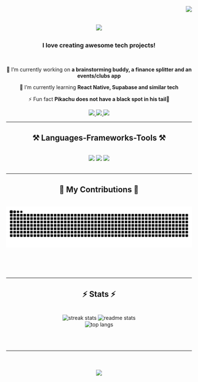 <img align="right" src="https://visitor-badge.laobi.icu/badge?page_id=aryangodde.aryangodde" />

<h1 align="center">
    <img src="https://readme-typing-svg.herokuapp.com/?font=Righteous&size=35&center=true&vCenter=true&width=500&height=70&duration=4000&lines=Hi+There!+👋+Its+Aryan;" />
</h1>

<h3 align="center">I love creating awesome tech projects!</h3>

<br/>

<div align="center">
 
 🔭 I’m currently working on **a brainstorming buddy, a finance splitter and an events/clubs app**
 
 🌱 I’m currently learning **React Native, Supabase and similar tech**

⚡ Fun fact **Pikachu does not have a black spot in his tail🤯**

 </div>
 
<div align="center"> 
  <a href="mailto:aryangodde@gmail.com">
    <img src="https://img.shields.io/badge/Gmail-333333?style=for-the-badge&logo=gmail&logoColor=red" />
  </a>
  <a href="https://www.linkedin.com/in/aryangodde/" target="_blank">
    <img src="https://img.shields.io/badge/LinkedIn-0077B5?style=for-the-badge&logo=linkedin&logoColor=white" target="_blank" />
  </a>
  <a href="https://aryangodde.github.io" target="_blank">
     <img src="https://img.shields.io/badge/Portfolio-FF5722?style=for-the-badge&logo=todoist&logoColor=white" target="_blank" /> <!-- sqlite, safari, google-chrome are other good icon options -->
  </a>
</div>

 <hr/>
 
<h2 align="center">⚒️ Languages-Frameworks-Tools ⚒️</h2>
<br/>
<div align="center">
    <img src="https://skillicons.dev/icons?i=react,bootstrap,html,css,vscode,react,supabase,github,figma" />
    <img src="https://skillicons.dev/icons?i=tailwind,cs,cpp,discord,discordjs,git,r,godot,notion,obsidian,ps" />
    <img src="https://skillicons.dev/icons?i=nodejs,python,javascript,typescript,express,firebase,mongodb,java,nextjs,mysql,flask,ai,netlify,nodejs" /><br>
</div>

<br/>
<hr/>

<div align="center">
  <h2>🐍 My Contributions 🐍</h2>
  <br>
  <img alt="snake eating my contributions" src="https://raw.githubusercontent.com/aryangodde/aryangodde/output/github-contribution-grid-snake.svg" />
  
  <br/><br/><br/>
</div>

<hr/>

<h2 align="center">⚡ Stats ⚡</h2>
<br>
<div align=center>
  <img width=390 src="https://streak-stats.demolab.com/?user=aryangodde&count_private=true&theme=react&border_radius=10" alt="streak stats"/>
  <img width=390 src="https://github-readme-stats.vercel.app/api?username=aryangodde&count_private=true&show_icons=true&theme=react&rank_icon=github&border_radius=10" alt="readme stats" />
  <br/>
  <img width=325 align="center" src="https://github-readme-stats.vercel.app/api/top-langs/?username=aryangodde&hide=HTML&langs_count=8&layout=compact&theme=react&border_radius=10&size_weight=0.5&count_weight=0.5&exclude_repo=github-readme-stats" alt="top langs" />
</div>

<br/><br/>

<hr/>

<h1 align="center">
    <img src="https://readme-typing-svg.herokuapp.com/?font=Righteous&size=35&center=true&vCenter=true&width=500&height=70&duration=4000&lines=See+you+around!;" />
</h1>

<br/>
